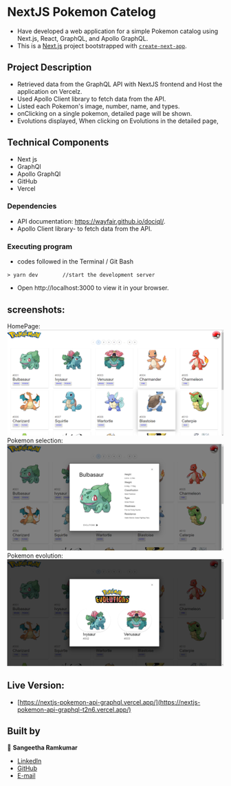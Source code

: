# NextJS Pokemon Catelog 

 - Have developed a web application for a simple Pokemon catalog using Next.js, React, GraphQL, and Apollo GraphQL.
 - This is a [Next.js](https://nextjs.org/) project bootstrapped with [`create-next-app`](https://github.com/vercel/next.js/tree/canary/packages/create-next-app).

## Project Description

- Retrieved data from the GraphQL API with NextJS frontend and Host the application on Vercelz.
- Used Apollo Client library to fetch data from the API.
- Listed each Pokemon's image, number, name, and types.
- onClicking on a single pokemon, detailed page will be shown.
- Evolutions displayed, When clicking on Evolutions in the detailed page,

## Technical Components
- Next js
- GraphQl
- Apollo GraphQl
- GitHub
- Vercel

### Dependencies

* API documentation: https://wayfair.github.io/dociql/.
* Apollo Client library- to fetch data from the API.

### Executing program
- codes followed in the Terminal / Git Bash
```
> yarn dev        //start the development server
```
- Open http://localhost:3000 to view it in your browser.

## screenshots:
HomePage:<br>
![home page](https://github.com/Sangi19/nextjs-pokemon-api-graphql/blob/main/images/home.PNG)
Pokemon selection:<br>
![select pokemon](https://github.com/Sangi19/nextjs-pokemon-api-graphql/blob/main/images/home1.PNG)
Pokemon evolution:<br>
![pokemon evolution](https://github.com/Sangi19/nextjs-pokemon-api-graphql/blob/main/images/home2.PNG)

## Live Version:
- [https://nextjs-pokemon-api-graphql.vercel.app/](https://nextjs-pokemon-api-graphql-t2n6.vercel.app/) 

## Built by

👤 **Sangeetha Ramkumar**

- [LinkedIn](https://www.linkedin.com/in/sangeetharamkumar)
- [GitHub](https://github.com/Sangi19)
- [E-mail](sangiammu1020@gmail.com)

